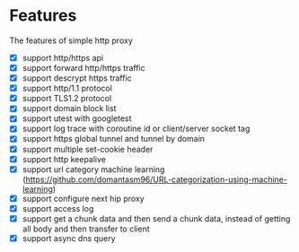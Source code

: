 # Features

The features of simple http proxy

- [x] support http/https api
- [x] support forward http/https traffic
- [x] support descrypt https traffic
- [x] support http/1.1 protocol
- [x] support TLS1.2 protocol
- [x] support domain block list
- [x] support utest with googletest
- [x] support log trace with coroutine id or client/server socket tag
- [x] support https global tunnel and tunnel by domain
- [x] support multiple set-cookie header
- [x] support http keepalive  
- [x] support url category machine learning (https://github.com/domantasm96/URL-categorization-using-machine-learning)
- [x] support configure next hip proxy 
- [x] support access log  
- [x] support get a chunk data and then send a chunk data, instead of getting all body and then transfer to client
- [x] support async dns query 